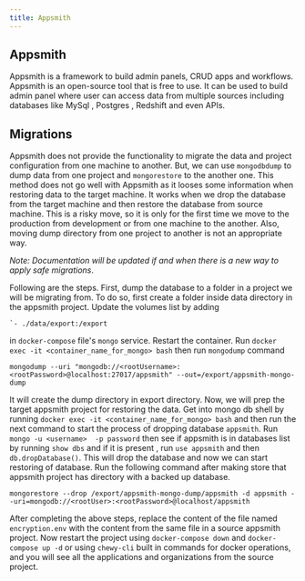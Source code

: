 ```yaml
---
title: Appsmith
---
```


## Appsmith
Appsmith is a framework to build admin panels, CRUD apps and workflows. 
Appsmith is an open-source tool that is free to use. 
It can be used to build admin panel where user can access data from multiple sources including databases like MySql , Postgres , Redshift and even APIs.  

## Migrations

Appsmith does not provide the functionality to migrate the data and project configuration from one machine to another.
But, we can use ``mongodbdump`` to dump data from one project and ``mongorestore`` to the another one. 
This method does not go well with Appsmith as it looses some information when restoring data to the target machine. 
It works when we drop the database from the target machine and then restore the database from source machine. 
This is a risky move, so it is only for the first time we move to the production from development or from one machine to 
the another.
Also, moving dump directory from one project to another is not an appropriate way.

*Note: Documentation will be updated if and when there is a new way to apply safe migrations*.

Following are the steps.
First, dump the database to a folder in a project we will be migrating from. 
To do so, first create a folder inside data directory in the appsmith project. Update the volumes list 
by adding
```shell
`- ./data/export:/export
```
in ``docker-compose`` file's ``mongo`` service. Restart the container.
Run ``docker exec -it <container_name_for_mongo> bash`` then run ``mongodump`` command
```shell
mongodump --uri "mongodb://<rootUsername>:<rootPassword>@localhost:27017/appsmith" --out=/export/appsmith-mongo-dump
```
It will create the dump directory in export directory.
Now, we will prep the target appsmith project for restoring the data.
Get into mongo db shell by running
``docker exec -it <container_name_for_mongo> bash``
and then run the next command to start the process of dropping database ``appsmith``.  Run ``mongo -u <username>  -p password``
then see if appsmith is in databases list by running ``show dbs`` and if it is present , run ``use appsmith`` and then ``db.dropDatabase()``. 
This will drop the database and now we can start restoring of database. Run the following command after making store that appsmith project has directory with a backed up database.
```shell
mongorestore --drop /export/appsmith-mongo-dump/appsmith -d appsmith --uri=mongodb://<rootUser>:<rootPassword>@localhost/appsmith
```
After completing the above steps, replace the content of the file named ``encryption.env`` with the content from the same file in a source appsmith project. 
Now restart the project using ``docker-compose down`` and ``docker-compose up -d`` or using ``chewy-cli`` built in commands for docker operations, 
and you will see all the applications and organizations from the source project. 
